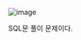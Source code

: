![image](https://user-images.githubusercontent.com/65153512/138619597-f5d8b33b-0987-44fe-83c5-50e73dc3f225.png)

SQL문 풀이 문제이다.